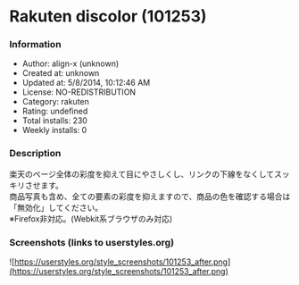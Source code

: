 # Rakuten discolor (101253)

### Information
- Author: align-x (unknown)
- Created at: unknown
- Updated at: 5/8/2014, 10:12:46 AM
- License: NO-REDISTRIBUTION
- Category: rakuten
- Rating: undefined
- Total installs: 230
- Weekly installs: 0


### Description
楽天のページ全体の彩度を抑えて目にやさしくし、リンクの下線をなくしてスッキリさせます。<br>
商品写真も含め、全ての要素の彩度を抑えますので、商品の色を確認する場合は「無効化」してください。<br>
※Firefox非対応。(Webkit系ブラウザのみ対応)


### Screenshots (links to userstyles.org)
![https://userstyles.org/style_screenshots/101253_after.png](https://userstyles.org/style_screenshots/101253_after.png)



